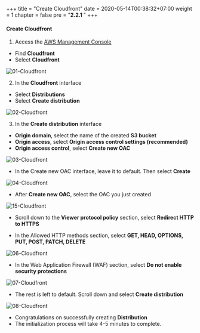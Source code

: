 +++
title = "Create Cloudfront"
date = 2020-05-14T00:38:32+07:00
weight = 1
chapter = false
pre = "<b>2.2.1 </b>"
+++

#### Create Cloudfront

1. Access the [AWS Management Console](https://aws.amazon.com/vi/free/?gclid=CjwKCAjw_ZC2BhAQEiwAXSgClvWbbk-Y8aK5QEAweAN7K8tLmdmvIiZuLvrcXaHfX9HrfLJlZr3U2xoC6y4QAvD_BwE&trk=c4f45c53-585c-4b31-8fbf-d39fbcdc603a&sc_channel=ps&ef_id=CjwKCAjw_ZC2BhAQEiwAXSgClvWbbk-Y8aK5QEAweAN7K8tLmdmvIiZuLvrcXaHfX9HrfLJlZr3U2xoC6y4QAvD_BwE:G:s&s_kwcid=AL!4422!3!637354294239!e!!g!!aws!19043613274!143453611386&all-free-tier.sort-by=item.additionalFields.SortRank&all-free-tier.sort-order=asc&awsf.Free%20Tier%20Types=*all&awsf.Free%20Tier%20Categories=*all)

- Find **Cloudfront**
- Select **Cloudfront**

![01-Cloudfront](/images/4/4-cloudfront-01.png?width=90pc)

2. In the **Cloudfront** interface

- Select **Distributions**
- Select **Create distribution**

![02-Cloudfront](/images/4/4-cloudfront-02.png?width=90pc)

3. In the **Create distribution** interface

- **Origin domain**, select the name of the created **S3 bucket**
- **Origin access**, select **Origin access control settings (recommended)**
- **Origin access control**, select **Create new OAC**

![03-Cloudfront](/images/4/4-cloudfront-03.png?width=90pc)

- In the Create new OAC interface, leave it to default. Then select **Create**

![04-Cloudfront](/images/4/4-cloudfront-04.png?width=90pc)

- After **Create new OAC**, select the OAC you just created

![15-Cloudfront](/images/4/4-cloudfront-15.png?width=90pc)

- Scroll down to the **Viewer protocol policy** section, select **Redirect HTTP to HTTPS**

- In the Allowed HTTP methods section, select **GET, HEAD, OPTIONS, PUT, POST, PATCH, DELETE**

![06-Cloudfront](/images/4/4-cloudfront-06.png?width=90pc)

- In the Web Application Firewall (WAF) section, select **Do not enable security protections**

![07-Cloudfront](/images/4/4-cloudfront-07.png?width=90pc)

- The rest is left to default. Scroll down and select **Create distribution**

![08-Cloudfront](/images/4/4-cloudfront-08.png?width=90pc)

- Congratulations on successfully creating **Distribution**
- The initialization process will take 4-5 minutes to complete.
